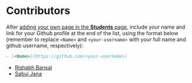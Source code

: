 # Contributors

After [adding your own page in the **Students** page](https://github.com/coding-blocks/Hacktoberfest-2018/tree/master/Student), include your name and link for your Github profile at the end of the list, using the format below (remember to replace `<Name>` and `<your-username>` with your full name and github username, respectively):

```markdown
- [<Name>](https://github.com/<your-username>)
```


- [Rishabh Bansal](https://github.com/rishabh-bansal)
- [Sabuj Jana](https://github.com/JanaSabuj)
